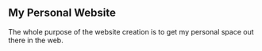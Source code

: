 ## My Personal Website

The whole purpose of the website creation is to get my personal space out there in the web.
